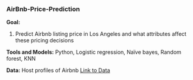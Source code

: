 ### **AirBnb-Price-Prediction**  
**Goal:**  
1. Predict Airbnb listing price in Los Angeles and what attributes affect these pricing decisions

**Tools and Models:** Python, Logistic regression, Naïve bayes, Random forest, KNN

**Data:** Host profiles of Airbnb [Link to Data](https://www.kaggle.com/stevezhenghp/airbnb-price-prediction)
